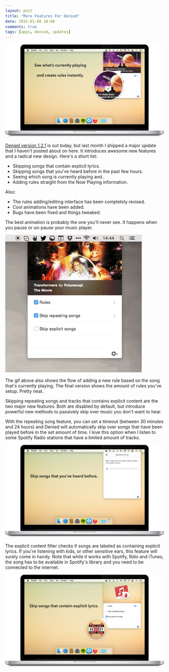 ```yaml
---
layout: post
title: "More Features For Denied"
date: 2015-01-08 10:00
comments: true
tags: [apps, denied, updates]
---
```


![Add songs from the Now Playing info](/assets/img/old/content/denied-macbook-now-playing-with-caption.jpg)

[Denied version 1.2.1](http://www.getdenied.com) is out today, but last month I shipped a major update that I haven't posted about on here. It introduces awesome new features and a radical new design. Here's a short list:

* Skipping songs that contain explicit lyrics.
* Skipping songs that you’ve heard before in the past few hours.
* Seeing which song is currently playing and..
* Adding rules straight from the Now Playing information.

Also:

* The rules adding/editing interface has been completely revised.
* Cool animations have been added.
* Bugs have been fixed and things tweaked.

<!-- more -->

The best animation is probably the one you'll never see. It happens when you pause or un-pause your music player.

![Animations in the latest build of Denied](/assets/img/old/content/denied-animation-experiment.gif)

The gif above also shows the flow of adding a new rule based on the song that's currently playing. The final version shows the amount of rules you've setup. Pretty neat.

Skipping repeating songs and tracks that contains explicit content are the two major new features. Both are disabled by default, but introduce powerful new methods to passively skip over music you don't want to hear.

With the repeating song feature, you can set a timeout (between 30 minutes and 24 hours) and Denied will automatically skip over songs that have been played before in the set amount of time. I love this option when I listen to some Spotify Radio stations that have a limited amount of tracks.

![Automatically skip repeating songs](/assets/img/old/content/denied-macbook-skip-repeating-with-caption.jpg)

The explicit content filter checks if songs are labeled as containing explicit lyrics. If you're listening with kids, or other sensitive ears, this feature will surely come in handy. Note that while it works with Spotify, Rdio and iTunes, the song has to be available in Spotify's library and you need to be connected to the internet.

![Automatically skip explicit songs](/assets/img/old/content/denied-macbook-skip-explicit-with-caption.jpg)

